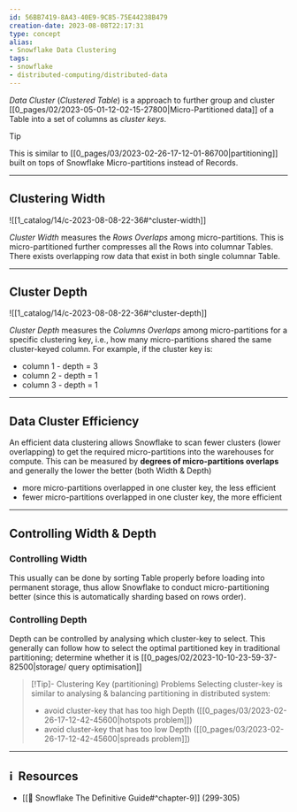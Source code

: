 ```yaml
---
id: 56BB7419-8A43-40E9-9C85-75E44238B479
creation-date: 2023-08-08T22:17:31 
type: concept
alias: 
- Snowflake Data Clustering
tags: 
- snowflake
- distributed-computing/distributed-data 
---
```


*Data Cluster* (*Clustered Table*) is a approach to further group and cluster [[0_pages/02/2023-05-01-12-02-15-27800|Micro-Partitioned data]] of a Table into a set of columns as *cluster keys*. 

> [!Tip]
> This is similar to [[0_pages/03/2023-02-26-17-12-01-86700|partitioning]] built on tops of Snowflake Micro-partitions instead of Records. 

---
## Clustering Width

![[1_catalog/14/c-2023-08-08-22-36#^cluster-width]]

*Cluster Width* measures the *Rows Overlaps* among micro-partitions. This is micro-partitioned further compresses all the Rows into columnar Tables. There exists overlapping row data that exist in both single columnar Table.

---
## Cluster Depth

![[1_catalog/14/c-2023-08-08-22-36#^cluster-depth]]

*Cluster Depth* measures the *Columns Overlaps* among micro-partitions for a specific clustering key, i.e., how many micro-partitions shared the same cluster-keyed column. For example, if the cluster key is: 
- column 1 - depth = 3
- column 2 - depth = 1
- column 3 - depth = 1

---
## Data Cluster Efficiency

An efficient data clustering allows Snowflake to scan fewer clusters (lower overlapping) to get the required micro-partitions into the warehouses for compute. This can be measured by **degrees of micro-partitions overlaps** and generally the lower the better (both Width & Depth)
- more micro-partitions overlapped in one cluster key, the less efficient 
- fewer micro-partitions overlapped in one cluster key, the more efficient

---
## Controlling Width & Depth

### Controlling Width 

This usually can be done by sorting Table properly before loading into permanent storage, thus allow Snowflake to conduct micro-partitioning better (since this is automatically sharding based on rows order).

### Controlling Depth

Depth can be controlled by analysing which cluster-key to select. This generally can follow how to select the optimal partitioned key in traditional partitioning; determine whether it is [[0_pages/02/2023-10-10-23-59-37-82500|storage/ query optimisation]]

> [!Tip]- Clustering Key (partitioning) Problems
> Selecting cluster-key is similar to analysing & balancing partitioning in distributed system: 
> - avoid cluster-key that has too high Depth ([[0_pages/03/2023-02-26-17-12-42-45600|hotspots problem]])
> - avoid cluster-key that has too low Depth ([[0_pages/03/2023-02-26-17-12-42-45600|spreads problem]])
>


---
## ℹ️  Resources
- [[📕 Snowflake The Definitive Guide#^chapter-9]] (299-305)
